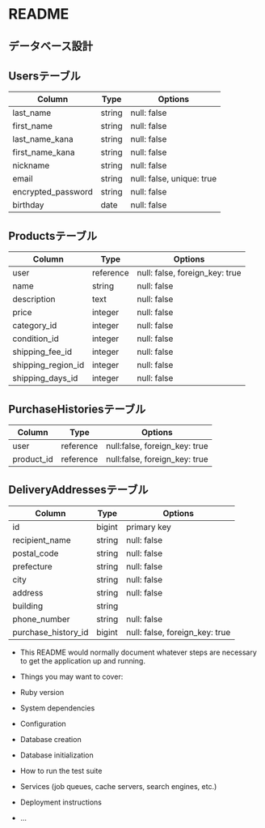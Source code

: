 # README

## データベース設計

## Usersテーブル

| Column	           | Type     | Options                      |
| ------------------ | ---------| ---------------------------- |
| last_name          | string   | null: false                  | 
| first_name         | string   | null: false                  | 
| last_name_kana     | string   | null: false                  |
| first_name_kana    | string   | null: false                  |
| nickname           | string   | null: false                  |
| email              | string   | null: false, unique: true    |
| encrypted_password | string   | null: false                  |
| birthday           |	date	  | null: false                  |


## Productsテーブル

| Column          | Type      | Options                        |
| --------------- | --------- | ------------------------------ |
| user            | reference | null: false, foreign_key: true |
| name            | string    | null: false                    |
| description     | text	    | null: false                    |
| price	          | integer   | null: false                    |
| category_id     | integer	  | null: false                    |
| condition_id    | integer   | null: false                    |
| shipping_fee_id | integer    | null: false                    |
| shipping_region_id |	integer	  | null: false                    |
| shipping_days_id|	integer	  | null: false                    |

## PurchaseHistoriesテーブル

| Column          | Type      | Options                        |
| --------------- | --------- | ------------------------------ |
| user            | reference | null:false, foreign_key: true  |
| product_id      | reference | null:false, foreign_key: true  |

## DeliveryAddressesテーブル

| Column          | Type      | Options                        |
| --------------- | --------- | ------------------------------ |
| id              | bigint    | primary key                    |
| recipient_name  | string    | null: false                    |
| postal_code     | string	  | null: false                    |
| prefecture      | string    |	null: false                    |
| city            |	string	  | null: false                    |
| address         |	string	  | null: false                    |
| building        |	string	  |                                |
| phone_number    |	string	  | null: false                    |
| purchase_history_id |	bigint | null: false, foreign_key: true|

* This README would normally document whatever steps are necessary to get the
application up and running.

* Things you may want to cover:

* Ruby version

* System dependencies

* Configuration

* Database creation

* Database initialization

* How to run the test suite

* Services (job queues, cache servers, search engines, etc.)

* Deployment instructions

* ...
